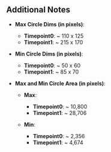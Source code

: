 ## Additional Notes

- **Max Circle Dims (in pixels)**:

  - **Timepoint0**: ~ 110 x 125
  - **Timepoint1**: ~ 215 x 170

- **Min Circle Dims (in pixels)**:

  - **Timepoint0**: ~ 50 x 60
  - **Timepoint1**: ~ 85 x 70

- **Max and Min Circle Area (in pixels)**:

  - **Max**:

    - **Timepoint0**: ~ 10,800
    - **Timepoint1**: ~ 28,706

  - **Min**: 

    - **Timepoint0**: ~ 2,356
    - **Timepoint1**: ~ 4,674